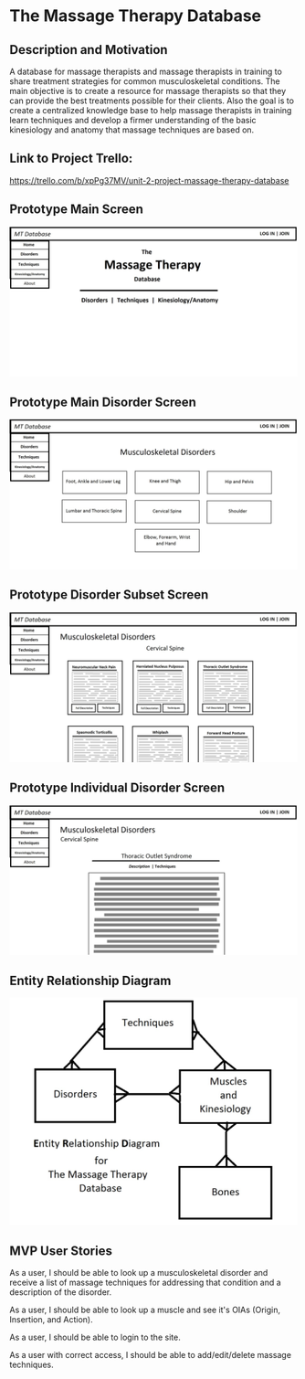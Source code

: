 # The Massage Therapy Database

## Description and Motivation

A database for massage therapists and massage therapists in training to share
treatment strategies for common musculoskeletal conditions.  The main objective
is to create a resource for massage therapists so that they can provide the best
treatments possible for their clients.  Also the goal is to create a centralized
knowledge base to help massage therapists in training learn techniques and develop
a firmer understanding of the basic kinesiology and anatomy that massage techniques
are based on.  

## Link to Project Trello:

https://trello.com/b/xpPg37MV/unit-2-project-massage-therapy-database

## Prototype Main Screen

![example main screen](https://github.com/LillianChernin/Massage-Therapy-Database/blob/master/docs/assets/images/mtd-main-homepage.jpg)

## Prototype Main Disorder Screen

![example main disorder screen](https://github.com/LillianChernin/Massage-Therapy-Database/blob/master/docs/assets/images/mtd-main-disorders-page.jpg)

## Prototype Disorder Subset Screen

![example disorder subset screen](https://github.com/LillianChernin/Massage-Therapy-Database/blob/master/docs/assets/images/mtd-disorders-subset-cervical-spine.jpg)

## Prototype Individual Disorder Screen

![example individual disorder screen](https://github.com/LillianChernin/Massage-Therapy-Database/blob/master/docs/assets/images/mtd-disorders-individual-disorder.jpg)

## Entity Relationship Diagram

![massage therapy database ERD](https://github.com/LillianChernin/Massage-Therapy-Database/blob/master/docs/assets/images/MTD-ERD.jpg)

## MVP User Stories

As a user, I should be able to look up a musculoskeletal disorder and receive a list of massage techniques for addressing that condition and a description of the disorder.

As a user, I should be able to look up a muscle and see it's OIAs (Origin, Insertion, and Action).

As a user, I should be able to login to the site.

As a user with correct access, I should be able to add/edit/delete massage techniques.
